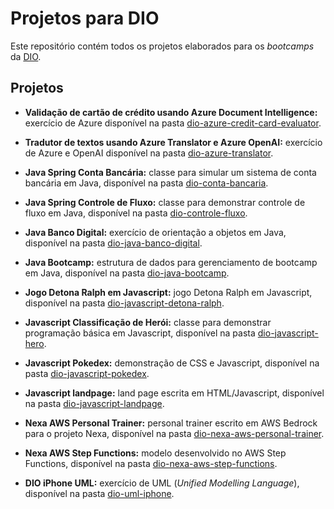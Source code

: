 # Projetos para DIO

Este repositório contém todos os projetos elaborados para os *bootcamps* da [DIO](https://dio.me).

## Projetos

* **Validação de cartão de crédito usando Azure Document Intelligence:** exercício de Azure disponível na pasta [dio-azure-credit-card-evaluator](dio-azure-credit-card-evaluator/).

* **Tradutor de textos usando Azure Translator e Azure OpenAI:** exercício de Azure e OpenAI disponível na pasta [dio-azure-translator](dio-azure-translator/).

* **Java Spring Conta Bancária:** classe para simular um sistema de conta bancária em Java, disponível na pasta [dio-conta-bancaria](dio-conta-bancaria/).

* **Java Spring Controle de Fluxo:** classe para demonstrar controle de fluxo em Java, disponível na pasta [dio-controle-fluxo](dio-controle-fluxo/).

* **Java Banco Digital:** exercício de orientação a objetos em Java, disponível na pasta [dio-java-banco-digital](dio-java-banco-digital/).

* **Java Bootcamp:** estrutura de dados para gerenciamento de bootcamp em Java, disponível na pasta [dio-java-bootcamp](dio-java-bootcamp/).

* **Jogo Detona Ralph em Javascript:** jogo Detona Ralph em Javascript, disponível na pasta [dio-javascript-detona-ralph](dio-javascript-detona-ralph/).

* **Javascript Classificação de Herói:** classe para demonstrar programação básica em Javascript, disponível na pasta [dio-javascript-hero](dio-javascript-hero/).

* **Javascript Pokedex:** demonstração de CSS e Javascript, disponível na pasta [dio-javascript-pokedex](dio-javascript-pokedex/).

* **Javascript landpage:** land page escrita em HTML/Javascript, disponível na pasta [dio-javascript-landpage](dio-javascript-landpage/).

* **Nexa AWS Personal Trainer:** personal trainer escrito em AWS Bedrock para o projeto Nexa, disponível na pasta [dio-nexa-aws-personal-trainer](dio-nexa-aws-personal-trainer/).

* **Nexa AWS Step Functions:** modelo desenvolvido no AWS Step Functions, disponível na pasta [dio-nexa-aws-step-functions](dio-nexa-aws-step-functions).

* **DIO iPhone UML:** exercício de UML (*Unified Modelling Language*), disponível na pasta [dio-uml-iphone](dio-uml-iphone/).
